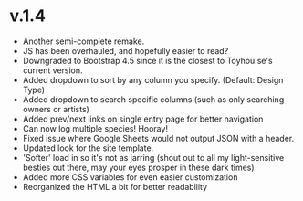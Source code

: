 # v.1.4

- Another semi-complete remake.
- JS has been overhauled, and hopefully easier to read?
- Downgraded to Bootstrap 4.5 since it is the closest to Toyhou.se's current version.
- Added dropdown to sort by any column you specify. (Default: Design Type)
- Added dropdown to search specific columns (such as only searching owners or artists)
- Added prev/next links on single entry page for better navigation
- Can now log multiple species! Hooray!
- Fixed issue where Google Sheets would not output JSON with a header.
- Updated look for the site template.
- 'Softer' load in so it's not as jarring (shout out to all my light-sensitive besties out there, may your eyes prosper in these dark times)
- Added more CSS variables for even easier customization
- Reorganized the HTML a bit for better readability